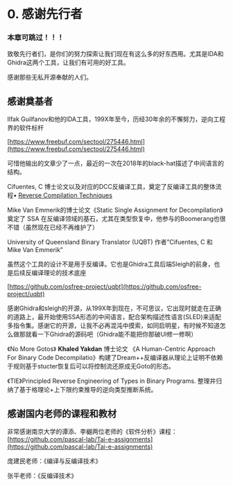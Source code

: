 # 0. 感谢先行者

### 本章**可跳过！！！**

致敬先行者们，是你们的努力探索让我们现在有这么多的好东西用。尤其是IDA和Ghidra这两个工具，让我们有可用的好工具。

感谢那些无私开源奉献的人们。

## 感谢奠基者

Ilfak Guilfanov和他的IDA工具，199X年至今，历经30年余的不懈努力，逆向工程界的软件标杆

[https://www.freebuf.com/sectool/275446.html](https://www.freebuf.com/sectool/275446.html)

可惜他输出的文章少了一点，最近的一次在2018年的black-hat描述了中间语言的结构。



Cifuentes, C 博士论文以及对应的DCC反编译工具，奠定了反编译工具的整体流程• [Reverse Compilation Techniques](http://www.phatcode.net/res/228/files/decompilation_thesis.pdf)

Mike Van Emmerik的博士论文《Static Single Assignment for Decompilation》奠定了 SSA 在反编译领域的基石，尤其在类型恢复中，他参与的Boomerang也很不错（虽然现在已经不再维护了）

University of Queensland Binary Translator (UQBT) 作者”Cifuentes, C 和 Mike Van Emmerik”

虽然这个工具的设计不是用于反编译。它也是Ghidra工具后端Sleigh的前身，也是后续反编译理论的技术底座

[https://github.com/osfree-project/uqbt](https://github.com/osfree-project/uqbt)



感谢Ghidra和sleigh的开源，从199X年到现在，不可思议，它出现时就走在正确的道路上，最开始使用SSA形态的中间语言，配合架构描述性语言(SLED)来适配多指令集。感谢它的开源，让我不必再混沌中摸索，如同启明星，有时候不知道怎么做那就看一下Ghidra的源码吧（Ghidra能不能把你那破UI修一修啊）



《No More Gotos》 **Khaled Yakdan** 博士论文 《A Human-Centric Approach For Binary Code Decompilatio》构建了Dream++反编译器从理论上证明不依赖于规则基于stucter恢复后可以将控制流还原成无Goto的形态。



《TIE》Principled Reverse Engineering of Types in Binary Programs. 整理并归纳了基于格理论+上下限约束推导的逆向类型推断系统。



## 感谢国内老师的课程和教材

非常感谢南京大学的谭添、李樾两位老师的《软件分析》课程： [https://github.com/pascal-lab/Tai-e-assignments](https://github.com/pascal-lab/Tai-e-assignments)

庞建民老师：《编译与反编译技术》

张平老师：《反编译技术》

